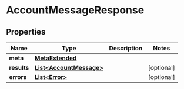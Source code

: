 

# AccountMessageResponse


## Properties

Name | Type | Description | Notes
------------ | ------------- | ------------- | -------------
**meta** | [**MetaExtended**](MetaExtended.md) |  | 
**results** | [**List&lt;AccountMessage&gt;**](AccountMessage.md) |  |  [optional]
**errors** | [**List&lt;Error&gt;**](Error.md) |  |  [optional]



